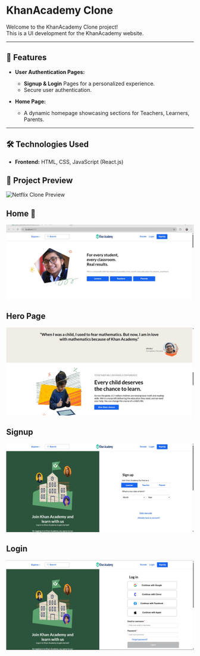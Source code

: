 # KhanAcademy Clone

Welcome to the KhanAcademy Clone project!  
This is a UI development for the KhanAcademy website.

---

## 🚀 Features

- **User Authentication Pages:**

  - **Signup & Login** Pages for a personalized experience.
  - Secure user authentication.

- **Home Page:**

  - A dynamic homepage showcasing sections for Teachers, Learners, Parents.

---

## 🛠️ Technologies Used

- **Frontend:** HTML, CSS, JavaScript (React.js)

## 📂 Project Preview

![Netflix Clone Preview](./src/assets/netflix-clone-preview.jpeg)

## Home 🏡

![Home Page](./src/assets/projectImages/Home.jpeg)

## Hero Page

![Hero Section](./src/assets/projectImages/Hero.jpeg)

## Signup

![Signup Page](./src/assets/projectImages/Signup.jpeg)

## Login

![Login](./src//assets/projectImages/Login.jpeg)
